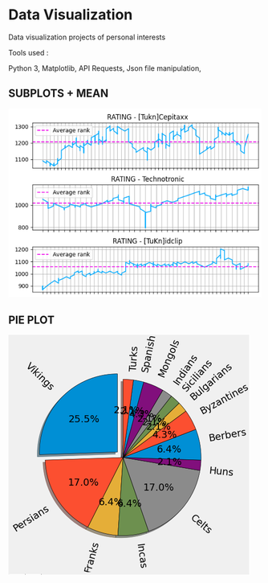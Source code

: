 # Data Visualization

Data visualization projects of personal interests

Tools used :

Python 3,
Matplotlib,
API Requests,
Json file manipulation,

## SUBPLOTS + MEAN

![](Images/SUBPLOTS+MEAN.png)


## PIE PLOT

![](Images/PIE%20PLOT.png)
